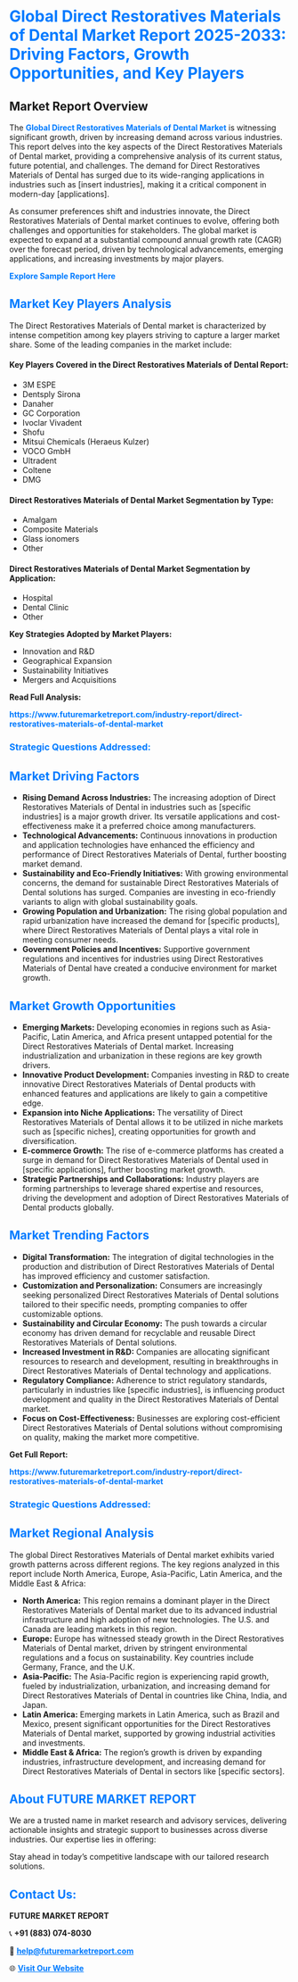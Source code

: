 <h1 style="color: #007BFF;">Global Direct Restoratives Materials of Dental Market Report 2025-2033: Driving Factors, Growth Opportunities, and Key Players</h1>

<section id="overview">
<h2>Market Report Overview</h2>
<p>The <a href="https://www.futuremarketreport.com/industry-report/direct-restoratives-materials-of-dental-market" style="color: #007BFF; text-decoration: none;"><strong>Global Direct Restoratives Materials of Dental Market</strong></a> is witnessing significant growth, driven by increasing demand across various industries. This report delves into the key aspects of the Direct Restoratives Materials of Dental market, providing a comprehensive analysis of its current status, future potential, and challenges. The demand for Direct Restoratives Materials of Dental has surged due to its wide-ranging applications in industries such as [insert industries], making it a critical component in modern-day [applications].</p>
<p>As consumer preferences shift and industries innovate, the Direct Restoratives Materials of Dental market continues to evolve, offering both challenges and opportunities for stakeholders. The global market is expected to expand at a substantial compound annual growth rate (CAGR) over the forecast period, driven by technological advancements, emerging applications, and increasing investments by major players.</p>
</section>

<section id="overview">
<p><a href="https://www.futuremarketreport.com/request-sample/reportId=55846" style="color: #007BFF; text-decoration: none;"><strong>Explore Sample Report Here</strong></a></p>
</section>

<section id="key-players">
<h2 style="color: #007BFF;">Market Key Players Analysis</h2>
<p>The Direct Restoratives Materials of Dental market is characterized by intense competition among key players striving to capture a larger market share. Some of the leading companies in the market include:</p>
<h4>Key Players Covered in the Direct Restoratives Materials of Dental Report:</h4>
<ul><li>3M ESPE</li><li>Dentsply Sirona</li><li>Danaher</li><li>GC Corporation</li><li>Ivoclar Vivadent</li><li>Shofu</li><li>Mitsui Chemicals (Heraeus Kulzer)</li><li>VOCO GmbH</li><li>Ultradent</li><li>Coltene</li><li>DMG</li></ul>
<h4>Direct Restoratives Materials of Dental Market Segmentation by Type:</h4>
<ul><li>Amalgam</li><li>Composite Materials</li><li>Glass ionomers</li><li>Other</li></ul>

<h4>Direct Restoratives Materials of Dental Market Segmentation by Application:</h4>
<ul><li>Hospital</li><li>Dental Clinic</li><li>Other</li></ul>
<p><strong>Key Strategies Adopted by Market Players:</strong></p>
<ul>
<li>Innovation and R&D</li>
<li>Geographical Expansion</li>
<li>Sustainability Initiatives</li>
<li>Mergers and Acquisitions</li>
</ul>
</section>

<section>
<p><strong>Read Full Analysis: </strong></p><a href="https://www.futuremarketreport.com/industry-report/direct-restoratives-materials-of-dental-market" style="color: #007BFF; text-decoration: none;"><strong>https://www.futuremarketreport.com/industry-report/direct-restoratives-materials-of-dental-market</strong></a>
<h3 style="color: #007BFF;">Strategic Questions Addressed:</h3>
</section>

<section id="driving-factors">
<h2 style="color: #007BFF;">Market Driving Factors</h2>
<ul>
<li><strong>Rising Demand Across Industries:</strong> The increasing adoption of Direct Restoratives Materials of Dental in industries such as [specific industries] is a major growth driver. Its versatile applications and cost-effectiveness make it a preferred choice among manufacturers.</li>
<li><strong>Technological Advancements:</strong> Continuous innovations in production and application technologies have enhanced the efficiency and performance of Direct Restoratives Materials of Dental, further boosting market demand.</li>
<li><strong>Sustainability and Eco-Friendly Initiatives:</strong> With growing environmental concerns, the demand for sustainable Direct Restoratives Materials of Dental solutions has surged. Companies are investing in eco-friendly variants to align with global sustainability goals.</li>
<li><strong>Growing Population and Urbanization:</strong> The rising global population and rapid urbanization have increased the demand for [specific products], where Direct Restoratives Materials of Dental plays a vital role in meeting consumer needs.</li>
<li><strong>Government Policies and Incentives:</strong> Supportive government regulations and incentives for industries using Direct Restoratives Materials of Dental have created a conducive environment for market growth.</li>
</ul>
</section>

<section id="growth-opportunities">
<h2 style="color: #007BFF;">Market Growth Opportunities</h2>
<ul>
<li><strong>Emerging Markets:</strong> Developing economies in regions such as Asia-Pacific, Latin America, and Africa present untapped potential for the Direct Restoratives Materials of Dental market. Increasing industrialization and urbanization in these regions are key growth drivers.</li>
<li><strong>Innovative Product Development:</strong> Companies investing in R&D to create innovative Direct Restoratives Materials of Dental products with enhanced features and applications are likely to gain a competitive edge.</li>
<li><strong>Expansion into Niche Applications:</strong> The versatility of Direct Restoratives Materials of Dental allows it to be utilized in niche markets such as [specific niches], creating opportunities for growth and diversification.</li>
<li><strong>E-commerce Growth:</strong> The rise of e-commerce platforms has created a surge in demand for Direct Restoratives Materials of Dental used in [specific applications], further boosting market growth.</li>
<li><strong>Strategic Partnerships and Collaborations:</strong> Industry players are forming partnerships to leverage shared expertise and resources, driving the development and adoption of Direct Restoratives Materials of Dental products globally.</li>
</ul>
</section>

<section id="trending-factors">
<h2 style="color: #007BFF;">Market Trending Factors</h2>
<ul>
<li><strong>Digital Transformation:</strong> The integration of digital technologies in the production and distribution of Direct Restoratives Materials of Dental has improved efficiency and customer satisfaction.</li>
<li><strong>Customization and Personalization:</strong> Consumers are increasingly seeking personalized Direct Restoratives Materials of Dental solutions tailored to their specific needs, prompting companies to offer customizable options.</li>
<li><strong>Sustainability and Circular Economy:</strong> The push towards a circular economy has driven demand for recyclable and reusable Direct Restoratives Materials of Dental solutions.</li>
<li><strong>Increased Investment in R&D:</strong> Companies are allocating significant resources to research and development, resulting in breakthroughs in Direct Restoratives Materials of Dental technology and applications.</li>
<li><strong>Regulatory Compliance:</strong> Adherence to strict regulatory standards, particularly in industries like [specific industries], is influencing product development and quality in the Direct Restoratives Materials of Dental market.</li>
<li><strong>Focus on Cost-Effectiveness:</strong> Businesses are exploring cost-efficient Direct Restoratives Materials of Dental solutions without compromising on quality, making the market more competitive.</li>
</ul>
</section>

<section>
<p><strong>Get Full Report: </strong></p><a href="https://www.futuremarketreport.com/industry-report/direct-restoratives-materials-of-dental-market" style="color: #007BFF; text-decoration: none;"><strong>https://www.futuremarketreport.com/industry-report/direct-restoratives-materials-of-dental-market</strong></a>
<h3 style="color: #007BFF;">Strategic Questions Addressed:</h3>
</section>


<section id="regional-analysis">
<h2 style="color: #007BFF;">Market Regional Analysis</h2>
<p>The global Direct Restoratives Materials of Dental market exhibits varied growth patterns across different regions. The key regions analyzed in this report include North America, Europe, Asia-Pacific, Latin America, and the Middle East & Africa:</p>
<ul>
<li><strong>North America:</strong> This region remains a dominant player in the Direct Restoratives Materials of Dental market due to its advanced industrial infrastructure and high adoption of new technologies. The U.S. and Canada are leading markets in this region.</li>
<li><strong>Europe:</strong> Europe has witnessed steady growth in the Direct Restoratives Materials of Dental market, driven by stringent environmental regulations and a focus on sustainability. Key countries include Germany, France, and the U.K.</li>
<li><strong>Asia-Pacific:</strong> The Asia-Pacific region is experiencing rapid growth, fueled by industrialization, urbanization, and increasing demand for Direct Restoratives Materials of Dental in countries like China, India, and Japan.</li>
<li><strong>Latin America:</strong> Emerging markets in Latin America, such as Brazil and Mexico, present significant opportunities for the Direct Restoratives Materials of Dental market, supported by growing industrial activities and investments.</li>
<li><strong>Middle East & Africa:</strong> The region’s growth is driven by expanding industries, infrastructure development, and increasing demand for Direct Restoratives Materials of Dental in sectors like [specific sectors].</li>
</ul>
</section>

<footer>
<h2 style="color: #007BFF;">About FUTURE MARKET REPORT</h2>
<p>We are a trusted name in market research and advisory services, delivering actionable insights and strategic support to businesses across diverse industries. Our expertise lies in offering:</p>

<p>Stay ahead in today’s competitive landscape with our tailored research solutions.</p>

<h2 style="color: #007BFF;">Contact Us:</h2>
<p><strong>FUTURE MARKET REPORT</strong></p>
<p>📞 <strong>+91 (883) 074-8030</strong></p>
<p>📧 <strong><a href="mailto:help@futuremarketreport.com" style="color: #007BFF;">help@futuremarketreport.com</a></strong></p>
<p>🌐 <strong><a href="https://www.futuremarketreport.com/" style="color: #007BFF;">Visit Our Website</a></strong></p>
</footer>